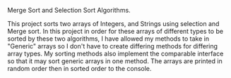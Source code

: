 Merge Sort and Selection Sort Algorithms. 

This project sorts two arrays of Integers, and Strings using selection and Merge sort. 
In this project in order for these arrays of different types to be sorted by these two
algorithms, I have allowed my methods to take in "Generic" arrays so I don't have to
create differing methods for differing array types. My sorting methods also implement the
comparable interface so that it may sort generic arrays in one method. The arrays are
printed in random order then in sorted order to the console. 